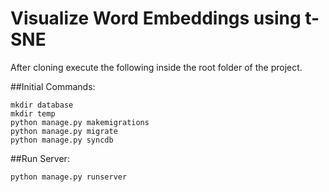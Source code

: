Visualize Word Embeddings using t-SNE
=====================================

After cloning execute the following inside the root folder of the project.

##Initial Commands:
    
    mkdir database
    mkdir temp
    python manage.py makemigrations
    python manage.py migrate
    python manage.py syncdb

##Run Server:

    python manage.py runserver
